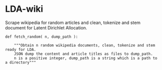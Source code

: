 # LDA-wiki
Scrape wikipedia for random articles and clean, tokenize and stem document for Latent Dirichlet Allocation.

    def fetch_random( n, dump_path ):

        """Obtain n random wikipedia documents, clean, tokenize and stem ready for LDA.
        JSON dump the content and article titles as files to dump_path.
        n is a positive integer, dump_path is a string which is a path to a directory"""
